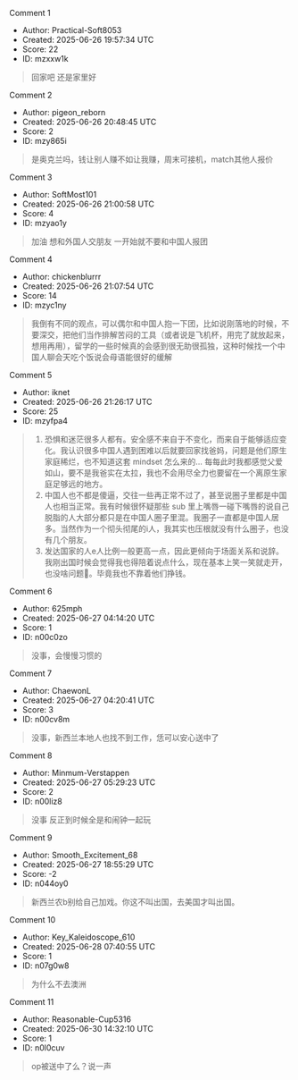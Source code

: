 Comment 1

- Author: Practical-Soft8053
- Created: 2025-06-26 19:57:34 UTC
- Score: 22
- ID: mzxxw1k

> 回家吧 还是家里好

Comment 2

- Author: pigeon_reborn
- Created: 2025-06-26 20:48:45 UTC
- Score: 2
- ID: mzy865i

> 是奥克兰吗，钱让别人赚不如让我赚，周末可接机，match其他人报价

Comment 3

- Author: SoftMost101
- Created: 2025-06-26 21:00:58 UTC
- Score: 4
- ID: mzyao1y

> 加油 想和外国人交朋友 一开始就不要和中国人报团

Comment 4

- Author: chickenblurrr
- Created: 2025-06-26 21:07:54 UTC
- Score: 14
- ID: mzyc1ny

> 我倒有不同的观点，可以偶尔和中国人抱一下团，比如说刚落地的时候，不要深交，把他们当作排解苦闷的工具（或者说是飞机杯，用完了就放起来，想用再用），留学的一些时候真的会感到很无助很孤独，这种时候找一个中国人聊会天吃个饭说会母语能很好的缓解

Comment 5

- Author: iknet
- Created: 2025-06-26 21:26:17 UTC
- Score: 25
- ID: mzyfpa4

> 1. 恐惧和迷茫很多人都有。安全感不来自于不变化，而来自于能够适应变化。我认识很多中国人遇到困难以后就要回家找爸妈，问题是他们原生家庭稀烂，也不知道这套 mindset 怎么来的… 每每此时我都感觉父爱如山，要不是我爸实在太拉，我也不会用尽全力也要留在一个离原生家庭足够远的地方。
> 2. 中国人也不都是傻逼，交往一些再正常不过了，甚至说圈子里都是中国人也相当正常。我有时候很怀疑那些 sub 里上嘴唇一碰下嘴唇的说自己脱脂的人大部分都只是在中国人圈子里混。我圈子一直都是中国人居多。当然作为一个彻头彻尾的i人，我其实也压根就没有什么圈子，也没有几个朋友。
> 3. 发达国家的人e人比例一般更高一点，因此更倾向于场面关系和说辞。我刚出国时候会觉得我也得陪着说点什么，现在基本上笑一笑就走开，也没啥问题🤷。毕竟我也不靠着他们挣钱。

Comment 6

- Author: 625mph
- Created: 2025-06-27 04:14:20 UTC
- Score: 1
- ID: n00c0zo

> 没事，会慢慢习惯的

Comment 7

- Author: ChaewonL
- Created: 2025-06-27 04:20:41 UTC
- Score: 3
- ID: n00cv8m

> 没事，新西兰本地人也找不到工作，恁可以安心送中了

Comment 8

- Author: Minmum-Verstappen
- Created: 2025-06-27 05:29:23 UTC
- Score: 2
- ID: n00liz8

> 没事 反正到时候全是和闹钟一起玩

Comment 9

- Author: Smooth_Excitement_68
- Created: 2025-06-27 18:55:29 UTC
- Score: -2
- ID: n044oy0

> 新西兰农b别给自己加戏。你这不叫出国，去美国才叫出国。

Comment 10

- Author: Key_Kaleidoscope_610
- Created: 2025-06-28 07:40:55 UTC
- Score: 1
- ID: n07g0w8

> 为什么不去澳洲

Comment 11

- Author: Reasonable-Cup5316
- Created: 2025-06-30 14:32:10 UTC
- Score: 1
- ID: n0l0cuv

> op被送中了么？说一声
